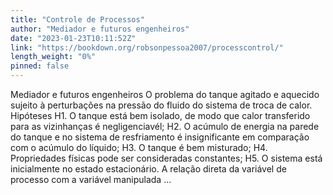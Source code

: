```yaml
---
title: "Controle de Processos"
author: "Mediador e futuros engenheiros"
date: "2023-01-23T10:11:52Z"
link: "https://bookdown.org/robsonpessoa2007/processcontrol/"
length_weight: "0%"
pinned: false
---
```


Mediador e futuros engenheiros O problema do tanque agitado e aquecido sujeito à perturbações na pressão do fluido do sistema de troca de calor. Hipóteses H1. O tanque está bem isolado, de modo que calor transferido para as vizinhanças é negligenciavél; H2. O acúmulo de energia na parede do tanque e no sistema de resfriamento é insignificante em comparação com o acúmulo do líquido; H3. O tanque é bem misturado; H4. Propriedades físicas pode ser consideradas constantes; H5. O sistema está inicialmente no estado estacionário. A relação direta da variável de processo com a variável manipulada ...
